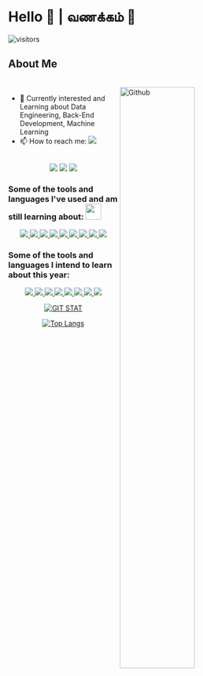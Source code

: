 # Hello 👋 | வணக்கம் 🙏

![visitors](https://visitor-badge.glitch.me/badge?page_id=Joel-Marc.Joel-Marc)

## About Me

<!-- <img height="180em" src="https://github-readme-stats.vercel.app/api?username=Joel-Marc&show_icons=true&hide_border=true&&count_private=true&include_all_commits=true&theme=dark&hide=contribs,issues" /> -->
<br>

<img width="55%" align="right" alt="Github" src="https://raw.githubusercontent.com/onimur/.github/master/.resources/git-header.svg" />

- 🔭 Currently interested and Learning about Data Engineering, Back-End Development, Machine Learning
- 📫 How to reach me: <a href='https://www.linkedin.com/in/joel-marceline-a33b3919a/' target='_blank' rel='noopener' rel='noreferrer'><img src='https://img.shields.io/badge/linkedin-%230077B5.svg?style=for-the-badge&logo=linkedin&logoColor=white' /></a>

<br>
<div align='center'>

  <img src='https://img.shields.io/static/v1?label=OS&message=Linux&color=blue&style=for-the-badge&logo=linux' />
  <img src='https://img.shields.io/badge/Pop!_OS-48B9C7?style=for-the-badge&logo=Pop!_OS&logoColor=white' />
  <img src='https://img.shields.io/static/v1?label=Editor&message=VSCode&color=blue&style=for-the-badge&logo=visual-studio-code' />
  
</div>

### Some of the tools and languages I've used and am still learning about: <img src = "https://media2.giphy.com/media/QssGEmpkyEOhBCb7e1/giphy.gif?cid=ecf05e47a0n3gi1bfqntqmob8g9aid1oyj2wr3ds3mg700bl&rid=giphy.gif" width = 32px />

<div align='center'>
  <a href='https://git-scm.com' target='_blank' rel='noopener' rel='noreferrer'>
    <img src='https://img.shields.io/static/v1?label=&message=git&style=for-the-badge&logo=git&logoColor=white&color=f05032' />
  </a>
  <a href='https://openjdk.java.net/' target='_blank' rel='noopener' rel='noreferrer'>
    <img src='https://img.shields.io/static/v1?label=&message=Java&style=for-the-badge&logo=java&color=007396&logoColor=white' />
  </a>
  <a href='https://www.python.org/' target='_blank' rel='noopener' rel='noreferrer'>
    <img src='https://img.shields.io/static/v1?label=&message=python&style=for-the-badge&logo=python&logoColor=white&color=3776ab' />
  </a>
  <a href='https://www.gnu.org/software/bash/' target='_blank' rel='noopener' rel='noreferrer'>
    <img src='https://img.shields.io/badge/shell_script-%23121011.svg?style=for-the-badge&logo=gnu-bash&logoColor=white' />
  </a>
  <a href='https://isocpp.org/' target='_blank' rel='noopener' rel='noreferrer'>
    <img src='https://img.shields.io/static/v1?label=&message=C%2B%2B&style=for-the-badge&logo=c%2B%2B&color=00599c' />
  </a>
  <a href='https://www.markdownguide.org/' target='_blank' rel='noopener' rel='noreferrer'>
    <img src='https://img.shields.io/badge/markdown-%23000000.svg?style=for-the-badge&logo=markdown&logoColor=white' />
  </a>
  <a href='https://www.postgresql.org/' target='_blank' rel='noopener' rel='noreferrer'>
    <img src='https://img.shields.io/badge/postgres-%23316192.svg?style=for-the-badge&logo=postgresql&logoColor=white' />
  </a>
  <a href='https://mongodb.com/' target='_blank' rel='noopener' rel='noreferrer'>
    <img src='https://img.shields.io/badge/MongoDB-%234ea94b.svg?style=for-the-badge&logo=mongodb&logoColor=white5' />
  </a>
  <a href='https://neo4j.com/' target='_blank' rel='noopener' rel='noreferrer'>
    <img src='https://img.shields.io/badge/Neo4j-008CC1?style=for-the-badge&logo=neo4j&logoColor=white' />
  </a>

</div>

### Some of the tools and languages I intend to learn about this year:

<div align='center'>
  <a href='https://redis.io/' target='_blank' rel='noopener' rel='noreferrer'>
    <img src='https://img.shields.io/badge/redis-%23DD0031.svg?style=for-the-badge&logo=redis&logoColor=white' />
  </a>
    <a href='https://go.dev/' target='_blank' rel='noopener' rel='noreferrer'>
    <img src='https://img.shields.io/badge/go-%2300ADD8.svg?style=for-the-badge&logo=go&logoColor=white' />
  </a>
    <a href='https://graphql.org/' target='_blank' rel='noopener' rel='noreferrer'>
    <img src='https://img.shields.io/badge/-GraphQL-E10098?style=for-the-badge&logo=graphql&logoColor=white' />
  </a>
     <a href='https://www.rust-lang.org/' target='_blank' rel='noopener' rel='noreferrer'>
    <img src='https://img.shields.io/badge/rust-%23000000.svg?style=for-the-badge&logo=rust&logoColor=white' />
  </a>
     <a href='https://www.tensorflow.org/' target='_blank' rel='noopener' rel='noreferrer'>
    <img src='https://img.shields.io/badge/TensorFlow-%23FF6F00.svg?style=for-the-badge&logo=TensorFlow&logoColor=white' />
  </a>
     <a href='https://www.docker.com/' target='_blank' rel='noopener' rel='noreferrer'>
    <img src='https://img.shields.io/badge/docker-%230db7ed.svg?style=for-the-badge&logo=docker&logoColor=white' />
  </a>
   <a href='https://spark.apache.org/' target='_blank' rel='noopener' rel='noreferrer'>
    <img src='https://img.shields.io/static/v1?label=&message=Apache%20Spark&style=for-the-badge&logo=apache-spark&color=e25a1c&logoColor=white' />
  </a>
  <a href='https://kafka.apache.org/' target='_blank' rel='noopener' rel='noreferrer'>
    <img src='https://img.shields.io/static/v1?label=&message=Apache%20Kafka&style=for-the-badge&logo=apache-kafka&color=000000' />
  </a>


[![GIT STAT](https://github-readme-stats.vercel.app/api?username=Joel-Marc&show_icons=true&hide_border=true&&count_private=true&include_all_commits=true&theme=dark&hide=contribs,issues)](https://github.com/Joel-Marc)

<!--
**Joel-Marc/Joel-Marc** is a ✨ _special_ ✨ repository because its `README.md` (this file) appears on your GitHub profile. -->



[![Top Langs](https://github-readme-stats.vercel.app/api/top-langs/?username=Joel-Marc&layout=compact&theme=dark&hide_border=true&langs_count=9&hide=javascript)](https://github.com/Joel-Marc)
    
</div>
    
